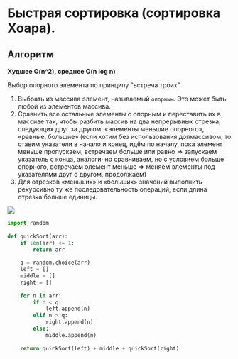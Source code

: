 # Быстрая сортировка (сортировка Хоара).

## Алгоритм

**Худшее O(n^2), среднее O(n log n)**

Выбор опорного элемента по принципу "встреча троих" 

1) Выбрать из массива элемент, называемый `опорным`. Это может быть любой из элементов массива.
2) Сравнить все остальные элементы с опорным и переставить их в массиве так, чтобы разбить массив на два непрерывных отрезка, следующих друг за другом: «элементы меньшие опорного», «равные, большие» (если хотим без использования допмассивом, то ставим указатели в начало и конец, идём по началу, пока элемент меньше пропускаем, встречаем больше или равно => запускаем указатель с конца, аналогично сравниваем, но с условием больше опорного, встречаем элемент меньше => меняем элементы под указателями друг с другом, продолжаем)
3) Для отрезков «меньших» и «больших» значений выполнить рекурсивно ту же последовательность операций, если длина отрезка больше единицы.

![](https://lh7-us.googleusercontent.com/docsz/AD_4nXdsCW3RWMbuQPCI3rcCCKQMeZaHYdsDHBcDQ5-NvRMR8sAZvJcgFMihQIFlOusoChKfuMyNG_K1sgh2MiBnqqfHz5AZ464Y0TDEiFC0jrQKqApct91xJmsg90lZriBB8hQm48B6rvOv2dY5K1tOrzd9ioA?key=9gziK4gT-jwK64_BpOeehQ)

```python
import random  
  
def quickSort(arr):  
    if len(arr) <= 1:  
        return arr  
	
    q = random.choice(arr)  
    left = []  
    middle = []  
    right = []  
	
    for n in arr:  
        if n < q:  
            left.append(n)  
        elif n > q:  
            right.append(n)  
        else:  
            middle.append(n)  
	
    return quickSort(left) + middle + quickSort(right)
```

